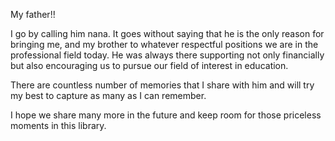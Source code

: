 My father!!

I go by calling him nana. It goes without saying that he is the only reason for bringing me, and my brother to whatever respectful positions we are in the 
professional field today. He was always there supporting not only financially but also encouraging us to pursue our field of interest in education.

There are countless number of memories that I share with him and will try my best to capture as many as I can remember.

I hope we share many more in the future and keep room for those priceless moments in this library.